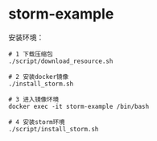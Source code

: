 # storm-example

安装环境：
```shell
# 1 下载压缩包
./script/download_resource.sh

# 2 安装docker镜像
./install_storm.sh

# 3 进入镜像环境
docker exec -it storm-example /bin/bash

# 4 安装storm环境
./script/install_storm.sh

```
